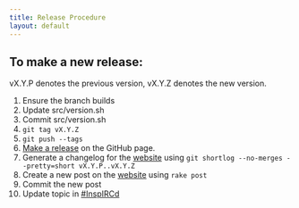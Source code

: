 ```yaml
---
title: Release Procedure
layout: default
---
```


## To make a new release:
vX.Y.P denotes the previous version, vX.Y.Z denotes the new version.

1. Ensure the branch builds
2. Update src/version.sh
3. Commit src/version.sh
4. `git tag vX.Y.Z`
5. `git push --tags`
6. [Make a release](https://github.com/blog/1547-release-your-software) on the GitHub page.
7. Generate a changelog for the [website](https://github.com/inspircd/inspircd.github.com) using `git shortlog --no-merges --pretty=short vX.Y.P..vX.Y.Z`
8. Create a new post on the [website](https://github.com/inspircd/inspircd.github.com) using `rake post`
9. Commit the new post
10. Update topic in [#InspIRCd](irc://irc.chatspike.net/inspircd)
